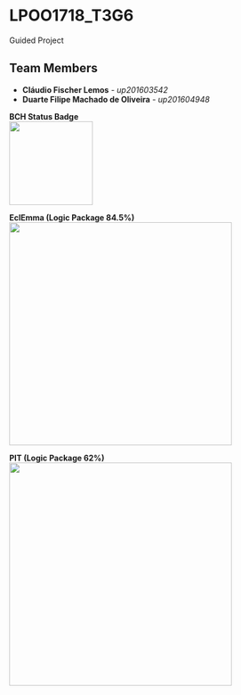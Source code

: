 # LPOO1718_T3G6

Guided Project

## Team Members

* **Cláudio Fischer Lemos** - *up201603542*
* **Duarte Filipe Machado de Oliveira** - *up201604948*

**BCH Status Badge**
<br><img src="https://imgur.com/2RizllL.jpg" width="150"><br>


**EclEmma (Logic Package 84.5%)**
<br><img src="https://imgur.com/aJs215E.jpg" width="400"><br>

**PIT (Logic Package 62%)**
<br><img src="https://imgur.com/2ycDbRS.jpg" width="400"><br>
